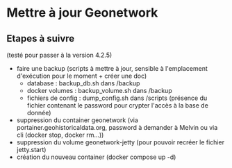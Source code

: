 # Mettre à jour Geonetwork

## Etapes à suivre

(testé pour passer à la version 4.2.5)

- faire une backup (scripts à mettre à jour, sensible à l'emplacement d'exécution pour le moment + créer une doc)
  - database : backup_db.sh dans /backup
  - docker volumes : backup_volume.sh dans /backup
  - fichiers de config : dump_config.sh dans /scripts (présence du fichier contenant le password pour crypter l'accès à la base de donnée)
- suppression du container geonetwork (via portainer.geohistoricaldata.org, password à demander à Melvin ou via cli (docker stop, docker rm...))
- suppression du volume geonetwork-jetty (pour pouvoir recréer le fichier jetty.start)
- création du nouveau container (docker compose up -d)
